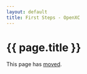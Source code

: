 ```yaml
---
layout: default
title: First Steps - OpenXC
---
```


<div class="page-header">
    <h1>{{ page.title }}</h1>
</div>

This page has [moved](/getting-started/index.html).
